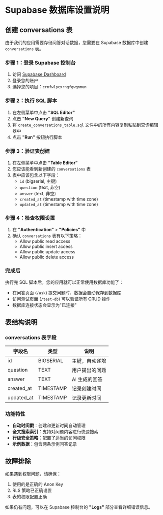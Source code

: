 # Supabase 数据库设置说明

## 创建 conversations 表

由于我们的应用需要存储问答对话数据，您需要在 Supabase 数据库中创建 `conversations` 表。

### 步骤 1：登录 Supabase 控制台

1. 访问 [Supabase Dashboard](https://supabase.com/dashboard)
2. 登录您的账户
3. 选择您的项目：`crnfwlpcxrnqfgwqnmun`

### 步骤 2：执行 SQL 脚本

1. 在左侧菜单中点击 **"SQL Editor"**
2. 点击 **"New Query"** 创建新查询
3. 将 `create_conversations_table.sql` 文件中的所有内容复制粘贴到查询编辑器中
4. 点击 **"Run"** 按钮执行脚本

### 步骤 3：验证表创建

1. 在左侧菜单中点击 **"Table Editor"**
2. 您应该能看到新创建的 `conversations` 表
3. 表中应该包含以下字段：
   - `id` (bigserial, 主键)
   - `question` (text, 非空)
   - `answer` (text, 非空)
   - `created_at` (timestamp with time zone)
   - `updated_at` (timestamp with time zone)

### 步骤 4：检查权限设置

1. 在 **"Authentication"** > **"Policies"** 中
2. 确认 `conversations` 表有以下策略：
   - Allow public read access
   - Allow public insert access
   - Allow public update access
   - Allow public delete access

### 完成后

执行完 SQL 脚本后，您的应用就可以正常使用数据库功能了：
- 在问答页面 (`/ask`) 提交问题时，数据会自动保存到数据库
- 访问测试页面 (`/test-db`) 可以验证所有 CRUD 操作
- 数据库连接状态会显示为"已连接"

## 表结构说明

### conversations 表字段

| 字段名 | 类型 | 说明 |
|--------|------|------|
| id | BIGSERIAL | 主键，自动递增 |
| question | TEXT | 用户提出的问题 |
| answer | TEXT | AI 生成的回答 |
| created_at | TIMESTAMP | 记录创建时间 |
| updated_at | TIMESTAMP | 记录更新时间 |

### 功能特性

- **自动时间戳**：创建和更新时间自动管理
- **全文搜索索引**：支持对问题内容进行快速搜索
- **行级安全策略**：配置了适当的访问权限
- **示例数据**：包含两条示例问答记录

## 故障排除

如果遇到权限问题，请确保：
1. 使用的是正确的 Anon Key
2. RLS 策略已正确设置
3. 表的权限配置正确

如果仍有问题，可以在 Supabase 控制台的 **"Logs"** 部分查看详细错误信息。